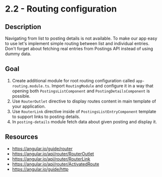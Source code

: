 # 2.2 - Routing configuration

## Description

Navigating from list to posting details is not available. To make our app easy to use let's implement simple routing between list and individual entries. Don't forget about fetching real entries from Postings API instead of using dummy data.

## Goal

1. Create additional module for root routing configuration called `app-routing.module.ts`. Import `RoutingModule` and configure it in a way that opening both `PostingsListComponent` and `PostingDetailsComponent` is possible.
2. Use `RouterOutlet` directive to display routes content in main template of your application.
3. Use `RouterLink` directive inside of `PostingsListEntryComponent` template to support links to posting details.
4. In `posting-details` module fetch data about given posting and display it.

## Resources

- https://angular.io/guide/router
- https://angular.io/api/router/RouterOutlet
- https://angular.io/api/router/RouterLink
- https://angular.io/api/router/ActivatedRoute
- https://angular.io/guide/http
